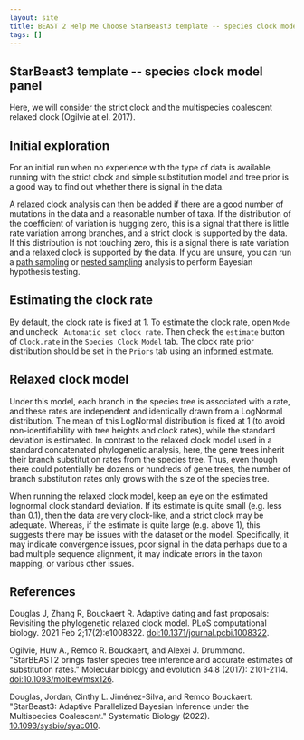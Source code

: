 ```yaml
---
layout: site
title: BEAST 2 Help Me Choose StarBeast3 template -- species clock model panel
tags: []
---
```


## StarBeast3 template -- species clock model panel

Here, we will consider the strict clock and the multispecies coalescent relaxed clock (Ogilvie at el. 2017). 


## Initial exploration

For an initial run when no experience with the type of data is available, running with the strict clock and simple substitution model and tree prior is a good way to find out whether there is signal in the data.

A relaxed clock analysis can then be added if there are a good number of mutations in the data and a reasonable number of taxa. 
If the distribution of the coefficient of variation is hugging zero, this is a signal that there is little rate variation among branches, and a strict clock is supported by the data.
If this distribution is not touching zero, this is a signal there is rate variation and a relaxed clock is supported by the data.
If you are unsure, you can run a [path sampling](https://github.com/BEAST2-Dev/model-selection) or [nested sampling](https://github.com/BEAST2-Dev/nested-sampling) analysis to perform Bayesian hypothesis testing.



## Estimating the clock rate


By default, the clock rate is fixed at 1. To estimate the clock rate, open `Mode` and uncheck ` Automatic set clock rate`. Then check the `estimate` button of `Clock.rate` in the `Species Clock Model` tab. The clock rate prior distribution should be set in the `Priors` tab using an [informed estimate](https://beast2-dev.github.io/hmc/hmc/Priors/ClockPrior/).


## Relaxed clock model


Under this model, each branch in the species tree is associated with a rate, and these rates are independent and identically drawn from a LogNormal distribution. The mean of this LogNormal distribution is fixed at 1 (to avoid non-identifiability with tree heights and clock rates), while the standard deviation is estimated. In contrast to the relaxed clock model used in a standard concatenated phylogenetic analysis, here, the gene trees inherit their branch substitution rates from the species tree. Thus, even though there could potentially be dozens or hundreds of gene trees, the number of branch substitution rates only grows with the size of the species tree.


When running the relaxed clock model, keep an eye on the estimated lognormal clock standard deviation. If its estimate is quite small (e.g. less than 0.1), then the data are very clock-like, and a strict clock may be adequate. Whereas, if the estimate is quite large (e.g. above 1), this suggests there may be issues with the dataset or the model. Specifically, it may indicate convergence issues, poor signal in the data perhaps due to a bad multiple sequence alignment, it may indicate errors in the taxon mapping, or various other issues.  


## References

Douglas J, Zhang R, Bouckaert R. Adaptive dating and fast proposals: Revisiting the phylogenetic relaxed clock model. PLoS computational biology. 2021 Feb 2;17(2):e1008322. <a href="https://doi.org/10.1371/journal.pcbi.1008322">doi:10.1371/journal.pcbi.1008322</a>.

Ogilvie, Huw A., Remco R. Bouckaert, and Alexei J. Drummond. "StarBEAST2 brings faster species tree inference and accurate estimates of substitution rates." Molecular biology and evolution 34.8 (2017): 2101-2114. <a href="https://doi.org/10.1093/molbev/msx126">doi:10.1093/molbev/msx126</a>.

Douglas, Jordan, Cinthy L. Jiménez-Silva, and Remco Bouckaert. "StarBeast3: Adaptive Parallelized Bayesian Inference under the Multispecies Coalescent." Systematic Biology (2022). <a href="https://doi.org/10.1093/sysbio/syac010">10.1093/sysbio/syac010</a>.
